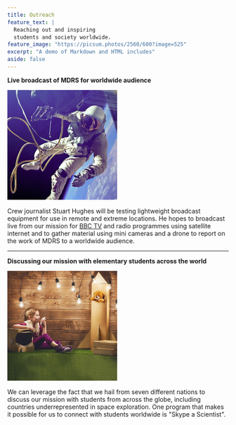 ```yaml
---
title: Outreach
feature_text: |
  Reaching out and inspiring  
  students and society worldwide.
feature_image: "https://picsum.photos/2560/600?image=525"
excerpt: "A demo of Markdown and HTML includes"
aside: false
---
```


**Live broadcast of MDRS for worldwide audience**  

![](picCamera.png)  

Crew journalist Stuart Hughes will be testing lightweight broadcast equipment for use in remote and extreme locations. He hopes to broadcast live from our mission for [BBC TV](https://www.bbc.com/news/topics/c40rjmqdwr7t/television) and radio programmes using satellite internet and to gather material using mini cameras and a drone to report on the work of MDRS to a worldwide audience.

---

**Discussing our mission with elementary students across the world**  

![](picRoleplay.png)  

We can leverage the fact that we hail from seven different nations to discuss our mission with students from across the globe, including countries underrepresented in space exploration. One program that makes it possible for us to connect with students worldwide is "Skype a Scientist".


